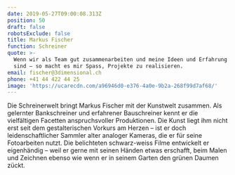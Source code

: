 ```yaml
---
date: 2019-05-27T09:00:08.313Z
position: 50
draft: false
robotsExclude: false
title: Markus Fischer
function: Schreiner
quote: >-
  Wenn wir als Team gut zusammenarbeiten und meine Ideen und Erfahrung gefragt
  sind – so macht es mir Spass, Projekte zu realisieren.
email: fischer@3dimensional.ch
phone: +41 44 422 44 25
image: 'https://ucarecdn.com/a96946d0-e376-4a0e-9b2a-268f99d7af68/'
---
```

Die Schreinerwelt bringt Markus Fischer mit der Kunstwelt zusammen. Als gelernter Bankschreiner und erfahrener Bauschreiner kennt er die vielfältigen Facetten anspruchsvoller Produktionen. Die Kunst liegt ihm nicht erst seit dem gestalterischen Vorkurs am Herzen – ist er doch leidenschaftlicher Sammler alter analoger Kameras, die er für seine Fotoarbeiten nutzt. Die belichteten schwarz-weiss Filme entwickelt er eigenhändig – weil er gerne mit seinen Händen etwas erschafft, beim Malen und Zeichnen ebenso wie wenn er in seinem Garten den grünen Daumen zückt.
